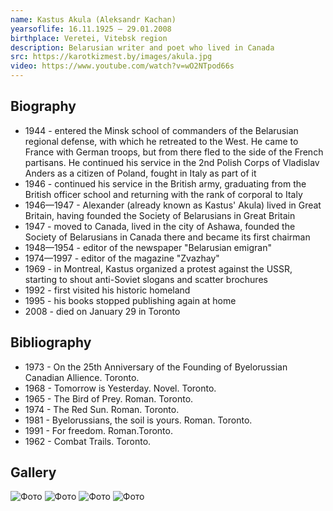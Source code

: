 ```yaml
---
name: Kastus Akula (Aleksandr Kachan)
yearsoflife: 16.11.1925 — 29.01.2008
birthplace: Veretei, Vitebsk region
description: Belarusian writer and poet who lived in Canada
src: https://karotkizmest.by/images/akula.jpg
video: https://www.youtube.com/watch?v=wO2NTpod66s
---
```


## Biography
* 1944 - entered the Minsk school of commanders of the Belarusian regional defense, with which he retreated to the West. He came to France with German troops, but from there fled to the side of the French partisans. He continued his service in the 2nd Polish Corps of Vladislav Anders as a citizen of Poland, fought in Italy as part of it
* 1946 - continued his service in the British army, graduating from the British officer school and returning with the rank of corporal to Italy
* 1946—1947 - Alexander (already known as Kastus' Akula) lived in Great Britain, having founded the Society of Belarusians in Great Britain
* 1947 - moved to Canada, lived in the city of Ashawa, founded the Society of Belarusians in Canada there and became its first chairman
* 1948—1954 - editor of the newspaper "Belarusian emigran"
* 1974—1997 - editor of the magazine "Zvazhay"
* 1969 - in Montreal, Kastus organized a protest against the USSR, starting to shout anti-Soviet slogans and scatter brochures
* 1992 - first visited his historic homeland
* 1995 - his books stopped publishing again at home
* 2008 - died on January 29 in Toronto
 

## Bibliography
* 1973 - On the 25th Anniversary of the Founding of Byelorussian Canadian Allience. Toronto.
* 1968 - Tomorrow is Yesterday. Novel. Toronto.
* 1965 - The Bird of Prey. Roman. Toronto.
* 1974 - The Red Sun. Roman. Toronto.
* 1981 - Byelorussians, the soil is yours. Roman. Toronto.
* 1991 - For freedom. Roman.Toronto.
* 1962 - Combat Trails. Toronto.


## Gallery
![Фото](https://j.livelib.ru/boocover/1001434221/200/5de0/Kastus_Akula__Zmagarnyya_darogi.jpg)
![Фото](https://knigism.online/covers/5e/59/108511_200x300.jpg)
![Фото](https://encrypted-tbn0.gstatic.com/images?q=tbn%3AANd9GcSBRzLxbfRzD8YztkxamAAO8_mptQel_sdmZO04FCmwsojW6xAE)
![Фото](https://nemaloknig.com/picimg/256/2568/25684/256848/_0.jpg)

